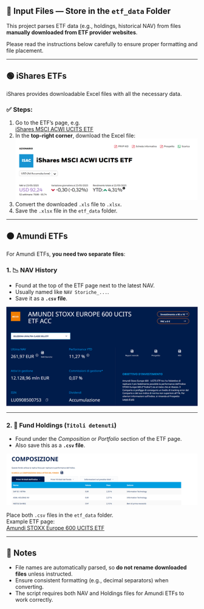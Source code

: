 ## 📁 Input Files — Store in the `etf_data` Folder

This project parses ETF data (e.g., holdings, historical NAV) from files **manually downloaded from ETF provider websites**.

Please read the instructions below carefully to ensure proper formatting and file placement.

---

## 🟢 iShares ETFs

iShares provides downloadable Excel files with all the necessary data.

### ✅ Steps:
1. Go to the ETF’s page, e.g.  
   [iShares MSCI ACWI UCITS ETF](https://www.ishares.com/it/investitori-professionali/it/prodotti/251850/ishares-msci-acwi-ucits-etf?switchLocale=y&siteEntryPassthrough=true)
2. In the **top-right corner**, download the Excel file:  
   ![Download Location](info/image.png)
3. Convert the downloaded `.xls` file to `.xlsx`.
4. Save the `.xlsx` file in the `etf_data` folder.

---

## 🟠 Amundi ETFs

For Amundi ETFs, **you need two separate files**:

### 1. 📉 NAV History
- Found at the top of the ETF page next to the latest NAV.
- Usually named like `NAV Storiche_...`.
- Save it as a **`.csv` file**.

![NAV Example](info/image-1.png)

---

### 2. 📄 Fund Holdings (`Titoli detenuti`)
- Found under the *Composition* or *Portfolio* section of the ETF page.
- Also save this as a **`.csv` file**.

![Holdings Example](info/image-2.png)

Place both `.csv` files in the `etf_data` folder.  
Example ETF page:  
[Amundi STOXX Europe 600 UCITS ETF](https://www.amundietf.it/it/professionali/products/equity/amundi-stoxx-europe-600-ucits-etf-acc/lu0908500753)

---

## 🧠 Notes

- File names are automatically parsed, so **do not rename downloaded files** unless instructed.
- Ensure consistent formatting (e.g., decimal separators) when converting.
- The script requires both NAV and Holdings files for Amundi ETFs to work correctly.
